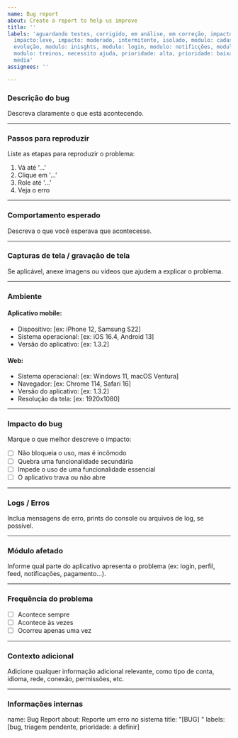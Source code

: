 ```yaml
---
name: Bug report
about: Create a report to help us improve
title: ''
labels: 'aguardando testes, corrigido, em análise, em correção, impacto: crítico,
  impacto:leve, impacto: moderado, intermitente, isolado, modulo: cadastro, modulo:
  evolução, modulo: inisghts, modulo: login, modulo: notificções, modulo: perfil,
  modulo: treinos, necessito ajuda, prioridade: alta, prioridade: baixa, prioridade:
  média'
assignees: ''

---
```


### Descrição do bug
Descreva claramente o que está acontecendo.

---

### Passos para reproduzir
Liste as etapas para reproduzir o problema:

1. Vá até '...'
2. Clique em '...'
3. Role até '...'
4. Veja o erro

---

### Comportamento esperado
Descreva o que você esperava que acontecesse.

---

### Capturas de tela / gravação de tela
Se aplicável, anexe imagens ou vídeos que ajudem a explicar o problema.

---

### Ambiente

#### Aplicativo mobile:
- Dispositivo: [ex: iPhone 12, Samsung S22]
- Sistema operacional: [ex: iOS 16.4, Android 13]
- Versão do aplicativo: [ex: 1.3.2]

#### Web:
- Sistema operacional: [ex: Windows 11, macOS Ventura]
- Navegador: [ex: Chrome 114, Safari 16]
- Versão do aplicativo: [ex: 1.3.2]
- Resolução da tela: [ex: 1920x1080]

---

### Impacto do bug
Marque o que melhor descreve o impacto:

- [ ] Não bloqueia o uso, mas é incômodo
- [ ] Quebra uma funcionalidade secundária
- [ ] Impede o uso de uma funcionalidade essencial
- [ ] O aplicativo trava ou não abre

---

### Logs / Erros
Inclua mensagens de erro, prints do console ou arquivos de log, se possível.

---

### Módulo afetado
Informe qual parte do aplicativo apresenta o problema (ex: login, perfil, feed, notificações, pagamento...).

---

### Frequência do problema
- [ ] Acontece sempre
- [ ] Acontece às vezes
- [ ] Ocorreu apenas uma vez

---

### Contexto adicional
Adicione qualquer informação adicional relevante, como tipo de conta, idioma, rede, conexão, permissões, etc.

---

### Informações internas
name: Bug Report
about: Reporte um erro no sistema
title: "[BUG] "
labels: [bug, triagem pendente, prioridade: a definir]
